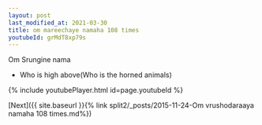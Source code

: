```yaml
---
layout: post
last_modified_at: 2021-03-30
title: om mareechaye namaha 108 times
youtubeId: grMdT8xp79s
---
```

 
 
Om Srungine nama 
 
 -  Who is high above(Who is the horned animals) 
 
  
 
  
 
 
 
 
 
 


{% include youtubePlayer.html id=page.youtubeId %}
 
[Next]({{ site.baseurl }}{% link  split2/_posts/2015-11-24-Om vrushodaraaya namaha 108 times.md%})
 
